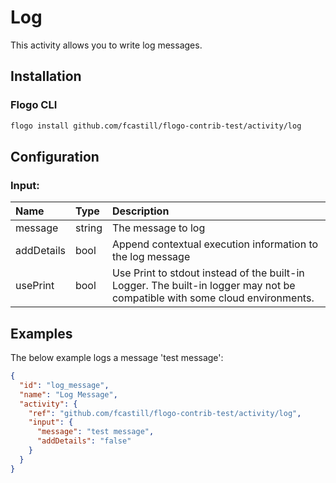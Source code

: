 <!--
title: Log
weight: 4615
-->

# Log

This activity allows you to write log messages.

## Installation

### Flogo CLI

```bash
flogo install github.com/fcastill/flogo-contrib-test/activity/log
```

## Configuration

### Input:

| Name       | Type   | Description                                                                                                                 |
| :--------- | :----- | :-------------------------------------------------------------------------------------------------------------------------- |
| message    | string | The message to log                                                                                                          |
| addDetails | bool   | Append contextual execution information to the log message                                                                  |
| usePrint   | bool   | Use Print to stdout instead of the built-in Logger. The built-in logger may not be compatible with some cloud environments. |

## Examples

The below example logs a message 'test message':

```json
{
  "id": "log_message",
  "name": "Log Message",
  "activity": {
    "ref": "github.com/fcastill/flogo-contrib-test/activity/log",
    "input": {
      "message": "test message",
      "addDetails": "false"
    }
  }
}
```
